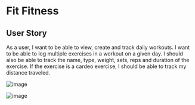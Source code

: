 # Fit Fitness
## User Story
As a user, I want to be able to view, create and track daily workouts. I want to be able to log multiple exercises in a workout on a given day. I should also be able to track the name, type,
weight, sets, reps and duration of the exercise. If the exercise is a cardeo exercise, I should be able to track my distance traveled.

![image](https://user-images.githubusercontent.com/59584773/92551450-a0933300-f223-11ea-8556-ac187e120155.png)

![image](https://user-images.githubusercontent.com/59584773/92551512-cddfe100-f223-11ea-968e-a224ebc7c3fc.png)

